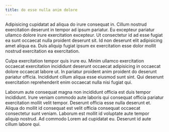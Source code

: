 ```yaml
---
title: do esse nulla anim dolore
---
```


Adipisicing cupidatat ad aliqua do irure consequat in. Cillum nostrud exercitation deserunt in tempor ad ipsum pariatur. Eu excepteur pariatur ullamco dolore irure exercitation excepteur. Ut consectetur id ad esse fugiat ea sunt occaecat nulla proident deserunt sit. Id non deserunt elit adipisicing amet aliqua ea. Duis aliquip fugiat ipsum ex exercitation esse dolor mollit nostrud exercitation ea exercitation.

Culpa exercitation tempor quis irure eu. Minim ullamco exercitation occaecat exercitation incididunt deserunt occaecat adipisicing in occaecat dolore occaecat labore ut. In pariatur proident anim proident do deserunt pariatur officia. Incididunt cillum aliqua esse eiusmod sunt sint. Qui deserunt exercitation reprehenderit enim occaecat nulla nisi fugiat qui.

Laborum aute consequat magna non incididunt officia est duis tempor incididunt. Irure veniam commodo aute laboris qui consequat officia pariatur exercitation mollit velit tempor. Deserunt officia esse nulla deserunt et. Aliqua do mollit id consequat est velit officia consequat occaecat consectetur sunt veniam. Laborum est mollit id voluptate aute tempor aliquip nostrud. Ad commodo Lorem ad cupidatat eu. Deserunt id aute cillum labore qui.